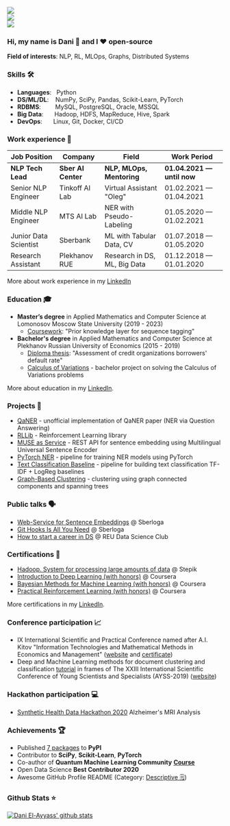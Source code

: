 ![](https://komarev.com/ghpvc/?username=dayyass&color=6aa6f8)<br>
![](https://img.shields.io/github/followers/dayyass?style=social)<br>
![](https://img.shields.io/github/stars/dayyass?style=social)<br>

### Hi, my name is Dani 👋 and I ❤️ open-source

**Field of interests**: NLP, RL, MLOps, Graphs, Distributed Systems

### Skills 🛠️
- **Languages**: &nbsp;       Python
- **DS/ML/DL**: &nbsp;&nbsp;  NumPy, SciPy, Pandas, Scikit-Learn, PyTorch
- **RDBMS**:   &nbsp;&nbsp;   MySQL, PostgreSQL, Oracle, MSSQL
- **Big Data**:  &emsp;&nbsp; Hadoop, HDFS, MapReduce, Hive, Spark
- **DevOps**:  &ensp;&nbsp;   Linux, Git, Docker, CI/CD

### Work experience 👔
| Job Position          | Company               | Field                           | Work Period                |
| --------------------- | --------------------- | ------------------------------- | -------------------------- |
| **NLP Tech Lead**     | **Sber AI Сenter**    | **NLP, MLOps, Mentoring**       | **01.04.2021 — until now** |
| Senior NLP Engineer   | Tinkoff AI Lab        | Virtual Assistant "Oleg"        | 01.02.2021 — 01.04.2021    |
| Middle NLP Engineer   | MTS AI Lab            | NER with Pseudo-Labeling        | 01.05.2020 — 01.02.2021    |
| Junior Data Scientist | Sberbank              | ML with Tabular Data, CV        | 01.07.2018 — 01.05.2020    |
| Research Assistant    | Plekhanov RUE         | Research in DS, ML, Big Data    | 01.12.2018 — 01.01.2020    |

More about work experience in my [LinkedIn](https://www.linkedin.com/in/dayyass/)

### Education 🎓
- **Master’s degree** in Applied Mathematics and Computer Science at Lomonosov Moscow State University (2019 - 2023)
  - [Coursework](https://github.com/dayyass/prior-knowledge-layer-for-sequence-tagging): "Prior knowledge layer for sequence tagging"
- **Bachelor's degree** in Applied Mathematics and Computer Science at Plekhanov Russian University of Economics (2015 - 2019)
  - [Diploma thesis](https://github.com/dayyass/bachelor-diploma): "Assessment of credit organizations borrowers' default rate"
  - [Calculus of Variations](https://github.com/dayyass/calculus-of-variations) - bachelor project on solving the Calculus of Variations problems

More about education in my [LinkedIn](https://www.linkedin.com/in/dayyass/).

### Projects 🐾
- [QaNER](https://github.com/dayyass/QaNER) - unofficial implementation of QaNER paper (NER via Question Answering)
- [RLLib](https://github.com/dayyass/rllib) - Reinforcement Learning library
- [MUSE as Service](https://github.com/dayyass/muse-as-service) - REST API for sentence embedding using Multilingual Universal Sentence Encoder
- [PyTorch NER](https://github.com/dayyass/pytorch-ner) - pipeline for training NER models using PyTorch
- [Text Classification Baseline](https://github.com/dayyass/text-classification-baseline) - pipeline for building text classification TF-IDF + LogReg baselines
- [Graph-Based Clustering](https://github.com/dayyass/graph-based-clustering) - clustering using graph connected components and spanning trees

### Public talks 🗣️
- [Web-Service for Sentence Embeddings](https://youtu.be/ZayiaA84oXg) @ Sberloga
- [Git Hooks Is All You Need](https://youtu.be/92OMAtdVIAs) @ Sberloga
- [How to start a career in DS](https://youtu.be/_YrX25CpJWs) @ REU Data Science Club

### Certifications 📜
- [Hadoop. System for processing large amounts of data](https://stepik.org/cert/166893) @ Stepik
- [Introduction to Deep Learning (with honors)](https://www.coursera.org/account/accomplishments/certificate/D4VMH74AJHHK) @ Coursera
- [Bayesian Methods for Machine Learning (with honors)](https://www.coursera.org/account/accomplishments/certificate/5R62SGB3G6GF) @ Coursera
- [Practical Reinforcement Learning (with honors)](https://www.coursera.org/account/accomplishments/certificate/AUVVSHZFH7XZ) @ Coursera

More certifications in my [LinkedIn](https://www.linkedin.com/in/dayyass/).

### Conference participation 📈
- IX International Scientific and Practical Conference named after A.I. Kitov "Information Technologies and Mathematical Methods in Economics and Management" ([website](https://it-mm.rea.ru/eng) and [certificate](https://it-mm.rea.ru/uploads/arhiv/2019/sertificat/299.pdf))
- Deep and Machine Learning methods for document clustering and classification [tutorial](https://indico-hlit.jinr.ru/event/146/overview) in frames of The XXIII International Scientific Conference of Young Scientists and Specialists (AYSS-2019) ([website](https://indico.jinr.ru/event/756/))

### Hackathon participation 💻
- [Synthetic Health Data Hackathon 2020](https://github.com/dayyass/synthetic_health_data_hackathon_2020) Alzheimer's MRI Analysis

### Achievements 🏆
- Published [7 packages](https://pypi.org/user/dayyass/) to **PyPI**
- Contributor to **SciPy**, **Scikit-Learn**, **PyTorch**
- Co-author of **Quantum Machine Learning Community** [**Course**](https://github.com/SemyonSinchenko/qmlcourse)
- Open Data Science **Best Contributor 2020**
- Awesome GitHub Profile README (Category: [Descriptive 🗒](https://github.com/abhisheknaiidu/awesome-github-profile-readme#descriptive-))

### Github Stats ⭐
[![Dani El-Ayyass' github stats](https://github-readme-stats.vercel.app/api?username=dayyass&show_icons=true&theme=tokyonight)](https://github.com/anuraghazra/github-readme-stats)
